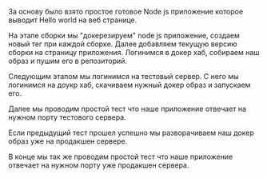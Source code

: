 За основу было взято простое готовое Node js приложение которое выводит Hello world  на веб странице.  

На этапе сборки мы "докерезируем" node js приложение, создаем новый тег при каждой сборке. Далее добавляем текущую версию сборки на страницу приложения. Логинимся в докер хаб, собираем наш образ и пушим его в репозиторий. 

Следующим этапом мы логинимся на тестовый сервер. С него мы логинимся на доукр хаб, скачиваем нужный докер образ и запускаем его.

Далее мы проводим простой тест что наше приложение отвечает на нужном порту тестового сервера. 

Если предыдущий тест прошел успешно мы разворачиваем наш докер образ уже на продакшен сервере. 

В конце мы так же проводим простой тест что наше приложение отвечает на нужном порту уже продакшен сервера. 
